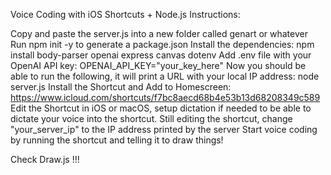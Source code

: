 Voice Coding with iOS Shortcuts + Node.js
Instructions:

Copy and paste the server.js into a new folder called genart or whatever
Run npm init -y to generate a package.json
Install the dependencies:
npm install body-parser openai express canvas dotenv
Add .env file with your OpenAI API key:
OPENAI_API_KEY="your_key_here"
Now you should be able to run the following, it will print a URL with your local IP address:
node server.js
Install the Shortcut and Add to Homescreen: https://www.icloud.com/shortcuts/f7bc8aecd68b4e53b13d68208349c589
Edit the Shortcut in iOS or macOS, setup dictation if needed to be able to dictate your voice into the shortcut.
Still editing the shortcut, change "your_server_ip" to the IP address printed by the server
Start voice coding by running the shortcut and telling it to draw things!

Check Draw.js !!!